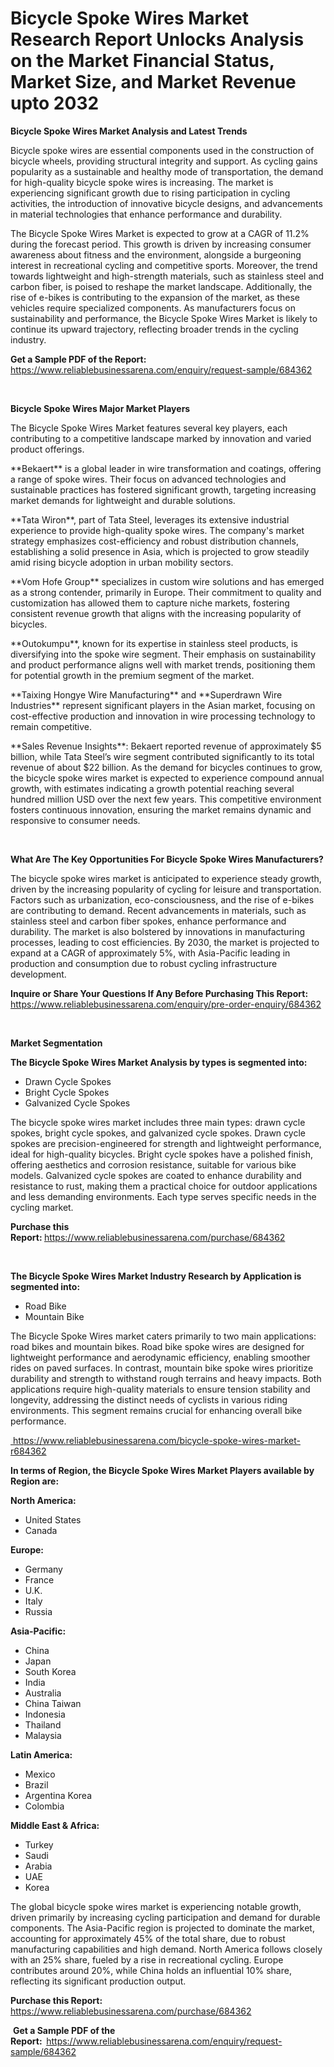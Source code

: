 <p><h1>Bicycle Spoke Wires Market Research Report Unlocks Analysis on the Market Financial Status, Market Size, and Market Revenue upto 2032</h1></p><p><strong>Bicycle Spoke Wires Market Analysis and Latest Trends</strong></p>
<p><p>Bicycle spoke wires are essential components used in the construction of bicycle wheels, providing structural integrity and support. As cycling gains popularity as a sustainable and healthy mode of transportation, the demand for high-quality bicycle spoke wires is increasing. The market is experiencing significant growth due to rising participation in cycling activities, the introduction of innovative bicycle designs, and advancements in material technologies that enhance performance and durability.</p><p>The Bicycle Spoke Wires Market is expected to grow at a CAGR of 11.2% during the forecast period. This growth is driven by increasing consumer awareness about fitness and the environment, alongside a burgeoning interest in recreational cycling and competitive sports. Moreover, the trend towards lightweight and high-strength materials, such as stainless steel and carbon fiber, is poised to reshape the market landscape. Additionally, the rise of e-bikes is contributing to the expansion of the market, as these vehicles require specialized components. As manufacturers focus on sustainability and performance, the Bicycle Spoke Wires Market is likely to continue its upward trajectory, reflecting broader trends in the cycling industry.</p></p>
<p><strong>Get a Sample PDF of the Report:&nbsp;</strong> <a href="https://www.reliablebusinessarena.com/enquiry/request-sample/684362?utm_campaign=3060&utm_medium=2&utm_source=Github&utm_content=ia&utm_term=19042025&utm_id=bicycle-spoke-wires">https://www.reliablebusinessarena.com/enquiry/request-sample/684362</a></p>
<p>&nbsp;</p>
<p><strong>Bicycle Spoke Wires Major Market Players</strong></p>
<p><p>The Bicycle Spoke Wires Market features several key players, each contributing to a competitive landscape marked by innovation and varied product offerings. </p><p>**Bekaert** is a global leader in wire transformation and coatings, offering a range of spoke wires. Their focus on advanced technologies and sustainable practices has fostered significant growth, targeting increasing market demands for lightweight and durable solutions. </p><p>**Tata Wiron**, part of Tata Steel, leverages its extensive industrial experience to provide high-quality spoke wires. The company's market strategy emphasizes cost-efficiency and robust distribution channels, establishing a solid presence in Asia, which is projected to grow steadily amid rising bicycle adoption in urban mobility sectors.</p><p>**Vom Hofe Group** specializes in custom wire solutions and has emerged as a strong contender, primarily in Europe. Their commitment to quality and customization has allowed them to capture niche markets, fostering consistent revenue growth that aligns with the increasing popularity of bicycles.</p><p>**Outokumpu**, known for its expertise in stainless steel products, is diversifying into the spoke wire segment. Their emphasis on sustainability and product performance aligns well with market trends, positioning them for potential growth in the premium segment of the market.</p><p>**Taixing Hongye Wire Manufacturing** and **Superdrawn Wire Industries** represent significant players in the Asian market, focusing on cost-effective production and innovation in wire processing technology to remain competitive. </p><p>**Sales Revenue Insights**: Bekaert reported revenue of approximately $5 billion, while Tata Steel’s wire segment contributed significantly to its total revenue of about $22 billion. As the demand for bicycles continues to grow, the bicycle spoke wires market is expected to experience compound annual growth, with estimates indicating a growth potential reaching several hundred million USD over the next few years. This competitive environment fosters continuous innovation, ensuring the market remains dynamic and responsive to consumer needs.</p></p>
<p>&nbsp;</p>
<p><strong>What Are The Key Opportunities For Bicycle Spoke Wires Manufacturers?</strong></p>
<p><p>The bicycle spoke wires market is anticipated to experience steady growth, driven by the increasing popularity of cycling for leisure and transportation. Factors such as urbanization, eco-consciousness, and the rise of e-bikes are contributing to demand. Recent advancements in materials, such as stainless steel and carbon fiber spokes, enhance performance and durability. The market is also bolstered by innovations in manufacturing processes, leading to cost efficiencies. By 2030, the market is projected to expand at a CAGR of approximately 5%, with Asia-Pacific leading in production and consumption due to robust cycling infrastructure development.</p></p>
<p><strong>Inquire or Share Your Questions If Any Before Purchasing This Report:</strong> <a href="https://www.reliablebusinessarena.com/enquiry/pre-order-enquiry/684362?utm_campaign=3060&utm_medium=2&utm_source=Github&utm_content=ia&utm_term=19042025&utm_id=bicycle-spoke-wires">https://www.reliablebusinessarena.com/enquiry/pre-order-enquiry/684362</a></p>
<p>&nbsp;</p>
<p><strong>Market Segmentation</strong></p>
<p><strong>The Bicycle Spoke Wires Market Analysis by types is segmented into:</strong></p>
<p><ul><li>Drawn Cycle Spokes</li><li>Bright Cycle Spokes</li><li>Galvanized Cycle Spokes</li></ul></p>
<p><p>The bicycle spoke wires market includes three main types: drawn cycle spokes, bright cycle spokes, and galvanized cycle spokes. Drawn cycle spokes are precision-engineered for strength and lightweight performance, ideal for high-quality bicycles. Bright cycle spokes have a polished finish, offering aesthetics and corrosion resistance, suitable for various bike models. Galvanized cycle spokes are coated to enhance durability and resistance to rust, making them a practical choice for outdoor applications and less demanding environments. Each type serves specific needs in the cycling market.</p></p>
<p><strong>Purchase this Report:&nbsp;</strong><a href="https://www.reliablebusinessarena.com/purchase/684362?utm_campaign=3060&utm_medium=2&utm_source=Github&utm_content=ia&utm_term=19042025&utm_id=bicycle-spoke-wires">https://www.reliablebusinessarena.com/purchase/684362</a></p>
<p>&nbsp;</p>
<p><strong>The Bicycle Spoke Wires Market Industry Research by Application is segmented into:</strong></p>
<p><ul><li>Road Bike</li><li>Mountain Bike</li></ul></p>
<p><p>The Bicycle Spoke Wires market caters primarily to two main applications: road bikes and mountain bikes. Road bike spoke wires are designed for lightweight performance and aerodynamic efficiency, enabling smoother rides on paved surfaces. In contrast, mountain bike spoke wires prioritize durability and strength to withstand rough terrains and heavy impacts. Both applications require high-quality materials to ensure tension stability and longevity, addressing the distinct needs of cyclists in various riding environments. This segment remains crucial for enhancing overall bike performance.</p></p>
<p><a href="https://www.reliablebusinessarena.com/bicycle-spoke-wires-market-r684362?utm_campaign=3060&utm_medium=2&utm_source=Github&utm_content=ia&utm_term=19042025&utm_id=bicycle-spoke-wires">&nbsp;https://www.reliablebusinessarena.com/bicycle-spoke-wires-market-r684362</a></p>
<p><strong>In terms of Region, the Bicycle Spoke Wires Market Players available by Region are:</strong></p>
<p>
    <p> <strong> North America: </strong>
        <ul>
            <li>United States</li>
            <li>Canada</li>
        </ul>
        </p> 
    <p> <strong> Europe: </strong>
        <ul>
            <li>Germany</li>
            <li>France</li>
            <li>U.K.</li>
            <li>Italy</li>
            <li>Russia</li>
        </ul>
        </p> 
    <p> <strong> Asia-Pacific: </strong>
        <ul>
            <li>China</li>
            <li>Japan</li>
            <li>South Korea</li>
            <li>India</li>
            <li>Australia</li>
            <li>China Taiwan</li>
            <li>Indonesia</li>
            <li>Thailand</li>
            <li>Malaysia</li>
        </ul>
        </p> 
    <p> <strong> Latin America: </strong>
        <ul>
            <li>Mexico</li>
            <li>Brazil</li>
            <li>Argentina Korea</li>
            <li>Colombia</li>
        </ul>
        </p> 
    <p> <strong> Middle East & Africa: </strong>
        <ul>
            <li>Turkey</li>
            <li>Saudi</li>
            <li>Arabia</li>
            <li>UAE</li>
            <li>Korea</li>
        </ul>
    </p>
    </p>
<p><p>The global bicycle spoke wires market is experiencing notable growth, driven primarily by increasing cycling participation and demand for durable components. The Asia-Pacific region is projected to dominate the market, accounting for approximately 45% of the total share, due to robust manufacturing capabilities and high demand. North America follows closely with an 25% share, fueled by a rise in recreational cycling. Europe contributes around 20%, while China holds an influential 10% share, reflecting its significant production output.</p></p>
<p><strong>Purchase this Report: </strong><a href="https://www.reliablebusinessarena.com/purchase/684362?utm_campaign=3060&utm_medium=2&utm_source=Github&utm_content=ia&utm_term=19042025&utm_id=bicycle-spoke-wires">https://www.reliablebusinessarena.com/purchase/684362</a></p>
<p>&nbsp;<strong>Get a Sample PDF of the Report:&nbsp;&nbsp;</strong><a href="https://www.reliablebusinessarena.com/enquiry/request-sample/684362?utm_campaign=3060&utm_medium=2&utm_source=Github&utm_content=ia&utm_term=19042025&utm_id=bicycle-spoke-wires">https://www.reliablebusinessarena.com/enquiry/request-sample/684362</a></p>
<p><strong></strong></p>
<p><p></p><p></p><p></p></p>